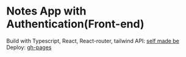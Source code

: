 # Notes App with Authentication(Front-end)

Build with Typescript, React, React-router, tailwind
API: [self made be](https://github.com/ColniIIIko/notes-be)
Deploy: [gh-pages](https://colniiiiko.github.io/notes-fe)
